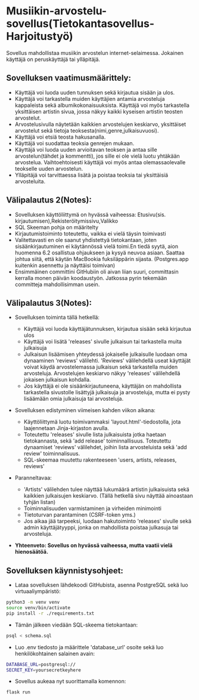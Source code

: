 # Musiikin-arvostelu-sovellus(Tietokantasovellus-Harjoitustyö)

Sovellus mahdollistaa musiikin arvostelun internet-selaimessa. Jokainen käyttäjä on peruskäyttäjä tai ylläpitäjä.

## Sovelluksen vaatimusmäärittely:
* Käyttäjä voi luoda uuden tunnuksen sekä kirjautua sisään ja ulos.
* Käyttäjä voi tarkastella muiden käyttäjien antamia arvosteluja kappaleista sekä albumikokonaisuuksista. Käyttäjä voi myös tarkastella yksittäisen artistin sivua, jossa näkyy kaikki kyseisen artistin teosten arvostelut.
* Arvostelusivulla näytetään kaikkien arvostelujen keskiarvo, yksittäiset arvostelut sekä tietoja teoksesta(nimi,genre,julkaisuvuosi).
* Käyttäjä voi etsiä teosta hakusanalla.
* Käyttäjä voi suodattaa teoksia genrejen mukaan.
* Käyttäjä voi luoda uuden arvioitavan teoksen ja antaa sille arvostelun(tähdet ja kommentti), jos sille ei ole vielä luotu yhtäkään arvostelua. Vaihtoehtoisesti käyttäjä voi myös antaa olemassaolevalle teokselle uuden arvostelun.
* Ylläpitäjä voi tarvittaessa lisätä ja poistaa teoksia tai yksittäisiä arvosteluita.


## Välipalautus 2(Notes):
* Sovelluksen käyttöliittymä on hyvässä vaiheessa: Etusivu(sis. kirjautumisen),Rekisteröitymissivu,Valikko
* SQL Skeeman pohja on määritelty
* Kirjautumistoiminto toteutettu, vaikka ei vielä täysin toimivasti
* Valitettavasti en ole saanut yhdistettyä tietokantaan, joten sisäänkirjautuminen ei käytännössä vielä toimi.En tiedä syytä, aion huomenna 6.2 osallistua ohjaukseen ja kysyä neuvoa asiaan. Saattaa johtua siitä, että käytän MacBookia fuksiläppärin sijasta. (Postgres.app kuitenkin asennettu ja näyttäisi toimivan)
* Ensimmäinen committini GitHubiin oli aivan liian suuri, committasin kerralla monen päivän koodaustyön. Jatkossa pyrin tekemään committeja mahdollisimman usein.

## Välipalautus 3(Notes):

* Sovelluksen toiminta tällä hetkellä:
  - Käyttäjä voi luoda käyttäjätunnuksen, kirjautua sisään sekä kirjautua ulos
  - Käyttäjä voi lisätä 'releases' sivulle julkaisun tai tarkastella muita julkaisuja
  - Julkaisun lisäämisen yhteydessä jokaiselle julkaisulle luodaan oma dynaaminen 'reviews' välilehti. 'Reviews' välilehdellä useat käyttäjät voivat käydä arvostelemassa julkaisun sekä tarkastella muiden arvosteluja. Arvostelujen keskiarvo näkyy 'releases' välilehdellä jokaisen julkaisun kohdalla.
  - Jos käyttäjä ei ole sisäänkirjautuneena, käyttäjän on mahdollista tarkastella sivustolle lisättyjä julkaisuja ja arvosteluja, mutta ei pysty lisäämään omia julkaisuja tai arvosteluja.
  
* Sovelluksen edistyminen viimeisen kahden viikon aikana:
  - Käyttöliittymä luotu toimivammaksi 'layout.html'-tiedostolla, jota laajennetaan Jinja-kirjaston avulla.
  - Toteutettu 'releases' sivulle lista julkaisuista jotka haetaan tietokannasta, sekä 'add release' toiminnallisuus. Toteutettu dynaamiset 'reviews' välilehdet, joihin lista arvosteluista sekä 'add review' toiminnalisuus.
  - SQL-skeemaa muutettu rakenteeseen 'users, artists, releases, reviews'

* Paranneltavaa:
  - 'Artists' välilehden tulee näyttää lukumäärä artistin julkaisuista sekä kaikkien julkaisujen keskiarvo. (Tällä hetkellä sivu näyttää ainoastaan tyhjän listan)
  - Toiminnalisuuden varmistaminen ja virheiden minimointi
  - Tietoturvan parantaminen (CSRF-token yms.)
  - Jos aikaa jää tarpeeksi, luodaan hakutoiminto 'releases' sivulle sekä admin käyttäjätyyppi, jonka on mahdollista poistaa julkasuja tai arvosteluja.
 
* __Yhteenveto: Sovellus on hyvässä vaiheessa, mutta vaatii vielä hienosäätöä.__

## Sovelluksen käynnistysohjeet:

- Lataa sovelluksen lähdekoodi GitHubista, asenna PostgreSQL sekä luo virtuaaliympäristö:

```bash
python3 -m venv venv
source venv/bin/activate
pip install -r ./requirements.txt
```

- Tämän jälkeen viedään SQL-skeema tietokantaan:

```bash
psql < schema.sql
```

- Luo .env tiedosto ja määrittele 'database_url' osoite sekä luo henkilökohtainen salainen avain:

```bash
DATABASE_URL=postgresql://
SECRET_KEY=yoursecretkeyhere
```

- Sovellus aukeaa nyt suorittamalla komennon:

```bash
flask run
```
